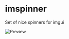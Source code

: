 # imspinner
Set of nice spinners for imgui

![Preview](https://user-images.githubusercontent.com/918081/208198494-0773f0f4-886c-453b-9d0e-9d756d98df2b.gif)
